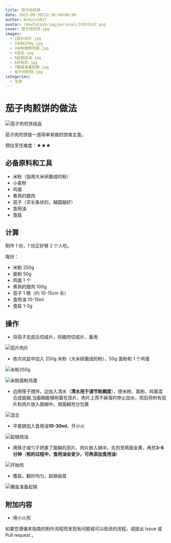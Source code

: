 ```yaml
---
title: 茄子肉煎饼
date: 2025-08-30T22:36:49+08:00
author: Anduin2017
avatar: /HowToCook/img/personal/19531547.png
cover: 茄子肉煎饼.jpg
images:
  - 1茄片肉片.jpg
  - 2米粉250g.jpg
  - 3米粉面粉鸡蛋.jpg
  - 4混合.jpg
  - 5起锅烧油.jpg
  - 6开始煎.jpg
  - 7撒盐准备起锅.jpg
  - 茄子肉煎饼.jpg
categories:
  - 主食
---
```


# 茄子肉煎饼的做法

![茄子肉煎饼成品](./茄子肉煎饼.jpg)

茄子肉煎饼是一道简单易做的饼类主食。

预估烹饪难度：★★★

## 必备原料和工具

* 米粉（指用大米研磨成的粉）
* 小麦粉
* 鸡蛋
* 煮熟的腊肉
* 茄子（买长条状的，越圆越好）
* 食用油
* 食盐

## 计算

制作 1 份，1 份正好够 2 个人吃。

每份：

* 米粉 250g
* 面粉 50g
* 鸡蛋 1 个
* 煮熟的腊肉 100g
* 茄子 1 根（约 10-15cm 长）
* 食用油 10-15ml
* 食盐 1-2g

## 操作

* 将茄子去皮后切成片，将腊肉切成片，备用

![茄片肉片](./1茄片肉片.jpg)

* 依次向盆中加入 250g 米粉（大米研磨成的粉）、50g 面粉和 1 个鸡蛋

![米粉250g](./2米粉250g.jpg)

![米粉面粉鸡蛋](./3米粉面粉鸡蛋.jpg)

* 边用筷子搅拌，边加入清水（**清水用于调节粘稠度**），使米粉、面粉、鸡蛋混合成面糊,当面糊能够附着在茄片、肉片上而不掉落时停止加水，而后将所有茄片和肉片放入面糊中，用面糊充分包裹

![混合](./4混合.jpg)

* 平底锅加入食用油**10-30ml**，开小火

![起锅烧油](./5起锅烧油.jpg)

* 用筷子或勺子把裹了面糊的茄片、肉片放入锅中，先煎至两面金黄，再煎**3-6分钟**（**煎的过程中，食用油会变少，可再添加食用油**）

![开始煎](./6开始煎.jpg)

* 撒盐，翻炒均匀，起锅装盘

![撒盐准备起锅](./7撒盐准备起锅.jpg)

## 附加内容

* 用小火煎

如果您遵循本指南的制作流程而发现有问题或可以改进的流程，请提出 Issue 或 Pull request 。
